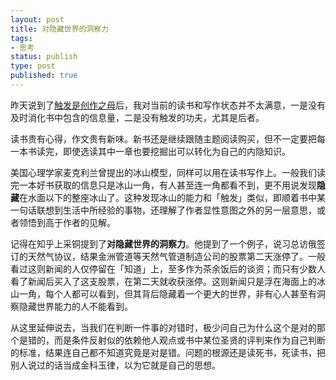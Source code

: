 ```yaml
---
layout: post
title: 对隐藏世界的洞察力
tags: 
- 思考
status: publish
type: post
published: true
---
```


昨天说到了[触发是创作之母][1]后，我对当前的读书和写作状态并不太满意，一是没有及时消化书中包含的信息量，二是没有触发的功夫，尤其是后者。

读书贵有心得，作文贵有新味。新书还是继续跟随主题阅读购买，但不一定要把每一本书读完，即使选读其中一章也要挖掘出可以转化为自己的内隐知识。

美国心理学家麦克利兰曾提出的冰山模型，同样可以用在读书写作上。一般我们读完一本好书获取的信息只是冰山一角，有人甚至连一角都看不到，更不用说发现**隐藏**在水面以下的整座冰山了。这种发现冰山的能力和「触发」类似，即顺着书中某一句话联想到生活中所经验的事物，还理解了作者显性意图之外的另一层意思，或者领悟到高于作者的见解。

记得在知乎上采铜提到了**对隐藏世界的洞察力**。他提到了一个例子，说习总访俄签订的天然气协议，结果金洲管道等天然气管道制造公司的股票第二天涨停了。一般看过这则新闻的人仅停留在「知道」上，至多作为茶余饭后的谈资；而只有少数人看了新闻后买入了这支股票，在第二天就收获涨停。这则新闻只是浮在海面上的冰山一角，每个人都可以看到，但其背后隐藏着一个更大的世界，非有心人甚至有洞察隐藏世界能力的人不能看到。

从这里延伸说去，当我们在判断一件事的对错时，极少问自己为什么这个是对的那个是错的，而是条件反射似的依赖他人观点或书中某位圣贤的评判来作为自己判断的标准，结果连自己都不知道究竟是对是错。问题的根源还是读死书，死读书，把别人说过的话当成金科玉律，以为它就是自己的思想。

  [1]: https://www.duxieji.com/TouchOff.html
